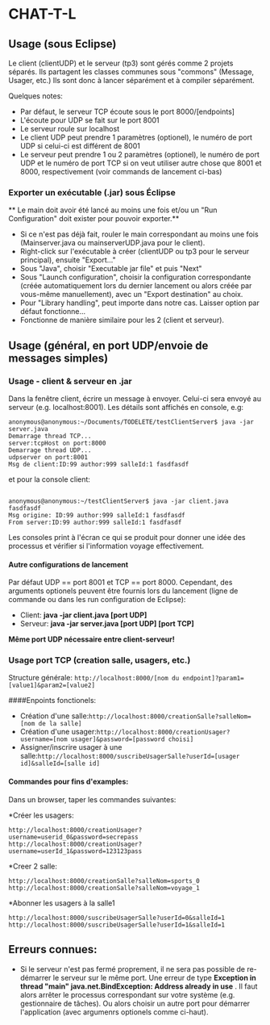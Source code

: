 # CHAT-T-L
## Usage (sous Eclipse)
Le client (clientUDP) et le serveur (tp3) sont gérés comme 2 projets séparés. Ils partagent les classes communes sous "commons" (Message, Usager, etc.) Ils sont donc à lancer séparément et à compiler séparément.

Quelques notes:
* Par défaut, le serveur TCP écoute sous le port 8000/[endpoints]
* L'écoute pour UDP se fait sur le port 8001
* Le serveur roule sur localhost
* Le client UDP peut prendre 1 paramètres (optionel), le numéro de port UDP si celui-ci est différent de 8001
* Le serveur peut prendre 1 ou 2 paramètres (optionel), le numéro de port UDP et le numéro de port TCP si on veut utiliser autre chose que 8001 et 8000, respectivement (voir commands de lancement ci-bas)

### Exporter un exécutable (.jar) sous Éclipse

** Le main doit avoir été lancé au moins une fois et/ou un "Run Configuration" doit exister pour pouvoir exporter.**
* Si ce n'est pas déjà fait, rouler le main correspondant au moins une fois (Mainserver.java ou mainserverUDP.java pour le client).
* Right-click sur l'exécutable à créer (clientUDP ou tp3 pour le serveur principal), ensuite "Export..."
* Sous "Java", choisir "Executable jar file" et puis "Next"
* Sous "Launch configuration", choisir la configuration correspondante (créée automatiquement lors du dernier lancement ou alors créée par vous-même manuellement), avec un "Export destination" au choix.
* Pour "Library handling", peut importe dans notre cas. Laisser option par défaut fonctionne...
* Fonctionne de manière similaire pour les 2 (client et serveur).

## Usage (général, en port UDP/envoie de messages simples)

### Usage - client & serveur en .jar
Dans la fenêtre client, écrire un message à envoyer. Celui-ci sera envoyé au serveur (e.g. localhost:8001). Les détails sont affichés en console, e.g:


```
anonymous@anonymous:~/Documents/TODELETE/testClientServer$ java -jar server.java
Demarrage thread TCP...
server:tcpHost on port:8000
Demarrage thread UDP...
udpserver on port:8001
Msg de client:ID:99 author:999 salleId:1 fasdfasdf
```

et pour la console client:


```

anonymous@anonymous:~/testClientServer$ java -jar client.java
fasdfasdf
Msg origine: ID:99 author:999 salleId:1 fasdfasdf
From server:ID:99 author:999 salleId:1 fasdfasdf
```

Les consoles print à l'écran ce qui se produit pour donner une idée des processus et vérifier si l'information voyage effectivement.

#### Autre configurations de lancement
Par défaut UDP == port 8001 et TCP == port 8000. Cependant, des arguments optionels peuvent être fournis lors du lancement (ligne de commande ou dans les run configuration de Eclipse):

* Client: **java -jar client.java [port UDP]**
* Serveur: **java -jar server.java [port UDP] [port TCP]**

**Même port UDP nécessaire entre client-serveur!**

### Usage port TCP (creation salle, usagers, etc.)
Structure générale: 
`
http://localhost:8000/[nom du endpoint]?param1=[value1]&param2=[value2]
`

####Enpoints fonctionels:
* Création d'une salle:`http://localhost:8000/creationSalle?salleNom=[nom de la salle]`
* Création d'une usager:`http://localhost:8000/creationUsager?username=[nom usager]&password=[password choisi]`
* Assigner/inscrire usager à une salle:`http://localhost:8000/suscribeUsagerSalle?userId=[usager id]&salleId=[salle id]`

#### Commandes pour fins d'examples:
Dans un browser, taper les commandes suivantes:

*Créer les usagers:
```
http://localhost:8000/creationUsager?username=userid_0&password=secrepass
http://localhost:8000/creationUsager?username=userId_1&password=123123pass
```
*Creer 2 salle:
```
http://localhost:8000/creationSalle?salleNom=sports_0
http://localhost:8000/creationSalle?salleNom=voyage_1
```
*Abonner les usagers à la salle1
```
http://localhost:8000/suscribeUsagerSalle?userId=0&salleId=1
http://localhost:8000/suscribeUsagerSalle?userId=1&salleId=1
```
## Erreurs connues:
* Si le serveur n'est pas fermé proprement, il ne sera pas possible de re-démarrer le serveur sur le même port. Une erreur de type **Exception in thread "main" java.net.BindException: Address already in use** . Il faut alors arrêter le processus correspondant sur votre système (e.g. gestionnaire de tâches). Ou alors choisir un autre port pour démarrer l'application (avec argumenrs optionels comme ci-haut).
